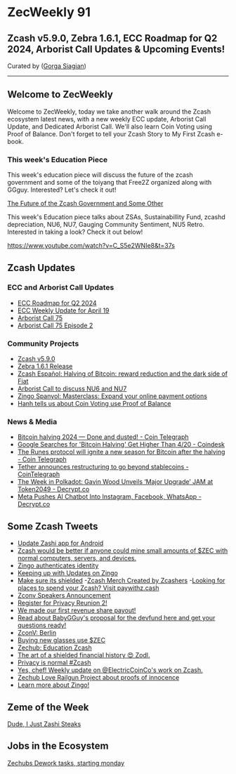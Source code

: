 # ZecWeekly 91

Zcash v5.9.0, Zebra 1.6.1, ECC Roadmap for Q2 2024, Arborist Call Updates & Upcoming Events!
---

Curated by ([Gorga Siagian](https://twitter.com/GianGorga))

---

##  Welcome to ZecWeekly

Welcome to ZecWeekly, today we take another walk around the Zcash ecosystem latest news, with a new weekly ECC update, Arborist Call Update, and Dedicated Arborist Call. We'll also learn  Coin Voting using Proof of Balance. Don't forget to tell your Zcash Story to My First Zcash e-book.

### This week's Education Piece 
This week's education piece will discuss the future of the zcash government and some of the toiyang that Free2Z organized along with GGguy. Interested? Let's check it out!

[The Future of the Zcash Government and Some Other ](https://free2z.com/free2z/zpage/2024-04-15-free2z-live-with-gguy)

This week's Education piece talks about ZSAs, Sustainabillity Fund, zcashd depreciation, NU6, NU7, Gauging Community Sentiment, NU5 Retro. Interested in taking a look? Check it out below! 

https://www.youtube.com/watch?v=C_S5e2WNIe8&t=37s


## Zcash Updates

### ECC and Arborist Call Updates
- [ECC Roadmap for Q2 2024](https://forum.zcashcommunity.com/t/ecc-roadmap-for-q2-2024/47465/1)
- [ECC Weekly Update for April 19](https://forum.zcashcommunity.com/t/yes-chef-ecc-weekly-update-for-april-19/47477/1)
- [Arborist Call 75](https://discord.com/events/978714252934258779/1220480096926695484)
- [Arborist Call 75 Episode 2](https://discord.com/events/978714252934258779/1230560782119604255) 



### Community Projects

- [Zcash v5.9.0](https://github.com/zcash/zcash/releases/tag/v5.9.0)
- [Zebra 1.6.1 Release](https://zfnd.org/zebra-1-6-1-release/)
- [Zcash Español: Halving of Bitcoin: reward reduction and the dark side of Fiat](https://zcashesp.com/halving-de-bitcoin-reduccion-de-la-recompensa-y-el-lado-oscuro-del-fiat/)
- [Arborist Call to discuss NU6 and NU7](https://forum.zcashcommunity.com/t/arborist-call-to-discuss-nu6-and-nu7/47428/14)
- [Zingo Spanyol: Masterclass: Expand your online payment options ](https://www.youtube.com/watch?v=VZVKSn1KuNk)
- [Hanh tells us about Coin Voting use Proof of Balance](https://www.youtube.com/watch?v=hBU3uBIzDfU)

### News & Media
- [Bitcoin halving 2024 — Done and dusted! - Coin Telegraph](https://cointelegraph.com/news/bitcoin-halving-2024-completion-confirmed) 
- [Google Searches for 'Bitcoin Halving' Get Higher Than 4/20 - Coindesk](https://www.coindesk.com/consensus-magazine/2024/04/19/google-searches-for-bitcoin-halving-get-higher-than-420/?_gl=1*9an8a3*_up*MQ..*_ga*MTY1MzQ5MjMzNy4xNzEzNjEzNDE2*_ga_VM3STRYVN8*MTcxMzYxMzQxNi4xLjAuMTcxMzYxMzQxNi4wLjAuMTAwMTQwNzQ1Mg..) 
- [The Runes protocol will ignite a new season for Bitcoin after the halving  - Coin Telegraph](https://cointelegraph.com/news/runes-protocol-ignite-new-season-bitcoin-after-halving)
-  [Tether announces restructuring to go beyond stablecoins - CoinTelegraph](https://cointelegraph.com/news/tether-restructuring-go-beyond-stablecoin)
-  [The Week in Polkadot: Gavin Wood Unveils ‘Major Upgrade’ JAM at Token2049 - Decrypt.co](https://decrypt.co/227221/the-week-in-polkadot-gavin-wood-unveils-major-upgrade-jam-at-token2049)
-  [Meta Pushes AI Chatbot Into Instagram, Facebook, WhatsApp - Decrypt.co](https://decrypt.co/227119/meta-ai-assistant-chatbot-instagram-facebook-whatsapp-llama-3)

## Some Zcash Tweets

- [Update Zashi app for Android](https://x.com/zcash/status/1781354318878441489)
- [Zcash would be better if anyone could mine small amounts of $ZEC with normal computers, servers, and devices.](https://x.com/free2zcash/status/1779741380728033582)
- [Zingo authenticates identity](https://x.com/Lexaleth/status/1781166139831177562)
- [Keeping up with Updates on Zingo ](https://twitter.com/Lexaleth/status/1780071918336438561)
- [Make sure its shielded](https://x.com/ZecHub/status/1781245981327016102)
-[Zcash Merch Created by Zcashers](https://x.com/paywithzcash/status/1780655643038273948)
-[Looking for places to spend your Zcash? Visit paywithz.cash](https://x.com/zcash/status/1780697249661530180)
- [Zconv Speakers Announcement](https://x.com/ZcashFoundation/status/1781321599838245173)
- [Register for Privacy Reunion 2!](https://x.com/ZecHub/status/1780238770530385922)
- [We made our first revenue share payout! ](https://x.com/free2zcash/status/1781377977542115757)
- [Read about BabyGGuy's proposal for the devfund here and get your questions ready!](https://x.com/free2zcash/status/1779983360095600828)
- [ZconV: Berlin](https://x.com/ZFAVClub/status/1780894840886001821)
- [Buying new glasses use $ZEC](https://x.com/gordonesTV/status/1780733487454298270)
- [Zechub: Education Zcash](https://x.com/zcashbrazil/status/1781452806047600938) 
- [The art of a shielded financial history 😍 Zodl.](https://x.com/z2zcash/status/1781626242636091414)
- [Privacy is normal #Zcash](https://x.com/zaos1004/status/1781623072128471215)
- [Yes, chef! Weekly update on @ElectricCoinCo's work on Zcash.](https://x.com/jswihart/status/1781491144699883842)
- [Zechub Love Railgun Project about proofs of innocence](https://twitter.com/ZecHub/status/1779896661076054181)
- [Learn more about Zingo!](https://twitter.com/ZingoLabEsp/status/1780401142570057753)

## Zeme of the Week

[Dude, I Just Zashi Steaks](https://discord.com/channels/978714252934258779/1164618932150349974/1230566007681319012)

## Jobs in the Ecosystem

[Zechubs Dework tasks, starting monday](https://dework.zechub.org/)
